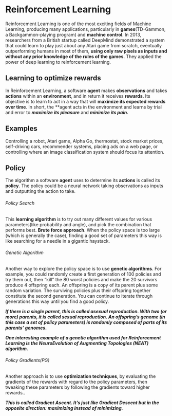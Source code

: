 # Reinforcement Learning

Reinforcement Learning is one of the most exciting fields of Machine Learning, producing many applications, particularly in **games**(TD-Gammon, a Backgammon-playing program) and **machine control**. In 2013, researchers from a British startup called DeepMind demonstrated a system that could learn to play just about any Atari game from scratch, eventually outperforming humans in most of them, **using only raw pixels as inputs and without any prior knowledge of the rules of the games**. They applied the power of deep learning to reinforcement learning.

## Learning to optimize rewards

In Reinforcement Learning, a software **agent** makes **observations** and takes **actions** within an **environment**, and in return it receives **rewards**. Its objective is to learn to act in a way that will **maximize its expected rewards over time**. In short, the **agent acts in the environment and learns by trial and error to ***maximize its pleasure*** and ***minimize its pain.***

## Examples

Controlling a robot, Atari game, Alpha Go, thermostat, stock market prices, self-driving cars, recommender systems, placing ads on a web page, or controlling where an image classification system should focus its attention.

## Policy

The algorithm a software **agent** uses to determine its **actions** is called its **policy**. The policy could be a neural network taking observations as inputs and outputting the
action to take.

###### Policy Search

This **learning algorithm** is to try out many different values for various parameters(like probability and angle), and pick the combination
that performs best. **Brute force approach**. When the policy space is too large (which is generally the case), finding a good set of parameters this way is like searching for a needle in a gigantic haystack.

###### Genetic Algorithm

Another way to explore the policy space is to use **genetic algorithms**. For example, you could randomly create a first generation of 100 policies and try them out, then “kill” the 80 worst policies and make the 20 survivors produce 4 offspring each. An offspring is a copy of its parent plus some random variation. The surviving policies plus their offspring together constitute the second generation. You can continue to iterate through generations this way until you find a good policy.

***If there is a single parent, this is called asexual reproduction. With two (or more) parents, it is called sexual reproduction. An offspring’s genome (in this case a set of policy parameters) is randomly composed of parts of its parents’ genomes.***

***One interesting example of a genetic algorithm used for Reinforcement Learning is the NeuroEvolution of Augmenting Topologies (NEAT) algorithm.***

###### Policy Gradients(PG)

Another approach is to use **optimization techniques**, by evaluating the gradients of the rewards with regard to the policy parameters, then tweaking these parameters by following the gradients toward higher rewards..

***This is called Gradient Ascent. It’s just like Gradient Descent but in the opposite direction: maximizing instead of minimizing.***
